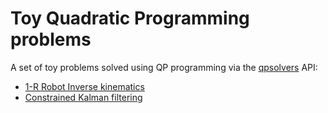 # Toy Quadratic Programming problems

A set of toy problems solved using QP programming via the [qpsolvers](https://github.com/stephane-caron/qpsolvers) API:

- [1-R Robot Inverse kinematics](1d_inverse_kinematics)
- [Constrained Kalman filtering](constrained_kf)

